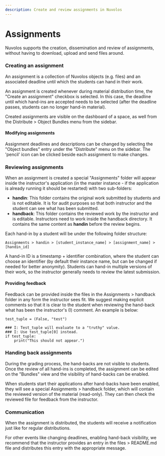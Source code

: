 ```yaml
---
description: Create and review assignments in Nuvolos
---
```


# Assignments

Nuvolos supports the creation, dissemination and review of assignments, without having to download, upload and send files around.

### Creating an assignment

An assignment is a collection of Nuvolos objects \(e.g. files\) and an associated deadline until which the students can hand in their work.

An assignment is created whenever during material distribution time, the "Create an assignment" checkbox is selected. In this case, the deadline until which hand-ins are accepted needs to be selected \(after the deadline passes, students can no longer hand-in material\).

Created assignments are visible on the dashboard of a space, as well from the Distribute &gt; Object Bundles menu from the sidebar.

#### Modifying assignments

Assignment deadlines and descriptions can be changed by selecting the "Object bundles" entry under the "Distribute" menu on the sidebar. The 'pencil' icon can be clicked beside each assignment to make changes.

### Reviewing assignments

When an assignment is created a special "Assignments" folder will appear inside the instructor's application \(in the master instance - if the application is already running it should be restarted\) with two sub-folders:

* **handin**: This folder contains the original work submitted by students and is not editable. It is for audit purposes so that both instructor and the student can see what has been submitted.
* **handback**: This folder contains the reviewed work by the instructor and is editable. Instructors need to work inside the handback directory. It contains the same content as **handin** before the review begins.

Each hand-in by a student will be under the following folder structure:

```text
Assignments > handin > [student_instance_name] > [assignment_name] > [handin_id]
```

A hand-in ID is a timestamp + identifier combination, where the student can choose an identifier \(by default their instance name, but can be changed if needed for better anonymity\). Students can hand-in multiple versions of their work, so the instructor generally needs to review the latest submission.

#### Providing feedback

Feedback can be provided inside the files in the Assignments &gt; handback folder in any form the instructor sees fit. We suggest making explicit comments so that it is clear to the student when reviewing the hand-back what has been the instructor's \(I\) comment. An example is below:

```text
test_tuple = (False, "test")

### I: Test_tuple will evaluate to a "truthy" value. 
### I: Use test_tuple[0] instead.
if test_tuple:
    print("This should not appear.")
```

### Handing back assignments

During the grading process, the hand-backs are not visible to students. Once the review of all hand-ins is completed, the assignment can be edited on the "Bundles" view and the visibility of hand-backs can be enabled.

When students start their applications after hand-backs have been enabled, they will see a special Assignments &gt; handback folder, which will contain the reviewed version of the material \(read-only\). They can then check the reviewed file for feedback from the instructor.

### Communication

When the assignment is distributed, the students will receive a notification just like for regular distributions. 

For other events like changing deadlines, enabling hand-back visibility, we recommend that the instructor provides an entry in the files &gt; README.md file and distributes this entry with the appropriate message.

